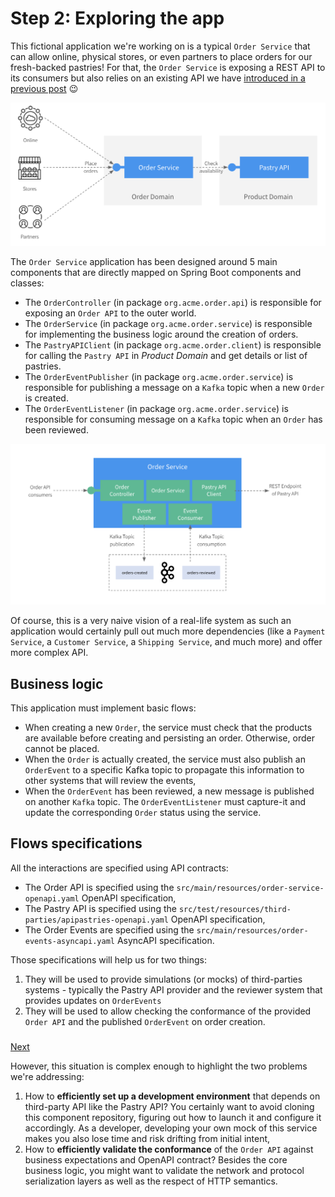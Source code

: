 # Step 2: Exploring the app

This fictional application we're working on is a typical `Order Service` that can allow online, physical stores, or even
partners to place orders for our fresh-backed pastries! For that, the `Order Service` is exposing a REST API to its consumers
but also relies on an existing API we have [introduced in a previous post](https://medium.com/@lbroudoux/different-levels-of-api-contract-testing-with-microcks-ccc0847f8c97) 😉

![Order Service ecosystem](./assets/order-service-ecosystem.png)

The `Order Service` application has been designed around 5 main components that are directly mapped on Spring Boot components and classes:
* The `OrderController` (in package `org.acme.order.api`) is responsible for exposing an `Order API` to the outer world.
* The `OrderService` (in package `org.acme.order.service`) is responsible for implementing the business logic around the creation of orders.
* The `PastryAPIClient` (in package `org.acme.order.client`) is responsible for calling the `Pastry API` in *Product Domain* and get details or list of pastries.
* The `OrderEventPublisher` (in package `org.acme.order.service`) is responsible for publishing a message on a `Kafka` topic when a new `Order` is created.
* The `OrderEventListener` (in package `org.acme.order.service`) is responsible for consuming message on a `Kafka` topic when an `Order` has been reviewed.

![Order Service architecture](./assets/order-service-architecture.png)

Of course, this is a very naive vision of a real-life system as such an application would certainly pull out much more
dependencies (like a `Payment Service`, a `Customer Service`, a `Shipping Service`, and much more) and offer more complex API.

## Business logic

This application must implement basic flows:
* When creating a new `Order`, the service must check that the products are available before creating and persisting an order. Otherwise, order cannot be placed.
* When the `Order` is actually created, the service must also publish an `OrderEvent` to a specific Kafka topic to propagate this information to other systems that will review the events,
* When the `OrderEvent` has been reviewed, a new message is published on another `Kafka` topic. The `OrderEventListener` must capture-it and update the corresponding `Order` status using the service. 

## Flows specifications

All the interactions are specified using API contracts:
* The Order API is specified using the `src/main/resources/order-service-openapi.yaml` OpenAPI specification,
* The Pastry API is specified using the `src/test/resources/third-parties/apipastries-openapi.yaml` OpenAPI specification,
* The Order Events are specified using the `src/main/resources/order-events-asyncapi.yaml` AsyncAPI specification.

Those specifications will help us for two things:
1) They will be used to provide simulations (or mocks) of third-parties systems - typically the Pastry API provider and the reviewer system that provides updates on `OrderEvents`
2) They will be used to allow checking the conformance of the provided `Order API` and the published `OrderEvent` on order creation. 

### 
[Next](step-3-local-development-experience.md)

However, this situation is complex enough to highlight the two problems we're addressing:
1) How to **efficiently set up a development environment** that depends on third-party API like the Pastry API?
   You certainly want to avoid cloning this component repository, figuring out how to launch it and configure it accordingly. As a developer, developing your own mock of this service makes you also lose time and risk drifting from initial intent,
2) How to **efficiently validate the conformance** of the `Order API` against business expectations and OpenAPI contract?
   Besides the core business logic, you might want to validate the network and protocol serialization layers as well as the respect of HTTP semantics.
